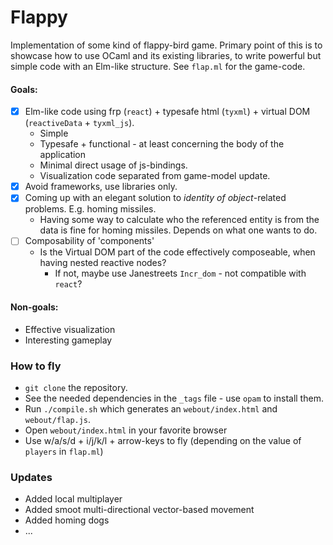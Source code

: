 # Flappy
Implementation of some kind of flappy-bird game.
Primary point of this is to showcase how to use OCaml and its existing 
libraries, to write powerful but simple code with an Elm-like structure. 
See `flap.ml` for the game-code.

#### Goals:
- [x] Elm-like code using frp (`react`) + typesafe html (`tyxml`) + 
virtual DOM (`reactiveData` + `tyxml_js`). 
  * Simple
  * Typesafe + functional - at least concerning the body of the application
  * Minimal direct usage of js-bindings.
  * Visualization code separated from game-model update.
- [x] Avoid frameworks, use libraries only.
- [x] Coming up with an elegant solution to *identity of object*-related 
problems. E.g. homing missiles.
  * Having some way to calculate who the referenced entity is from the data is fine for homing missiles. Depends on what one wants to do. 
- [ ] Composability of 'components' 
  * Is the Virtual DOM part of the code effectively composeable, when having 
    nested reactive nodes?
    * If not, maybe use Janestreets `Incr_dom` - not compatible with `react`?

#### Non-goals:
* Effective visualization 
* Interesting gameplay 

### How to fly
* `git clone` the repository.
* See the needed dependencies in the `_tags` file - use `opam` to install them.
* Run `./compile.sh` which generates an `webout/index.html` and `webout/flap.js`.
* Open `webout/index.html` in your favorite browser
* Use w/a/s/d + i/j/k/l + arrow-keys to fly (depending on the value of `players` in `flap.ml`)

### Updates
* Added local multiplayer
* Added smoot multi-directional vector-based movement
* Added homing dogs 
* ... 
